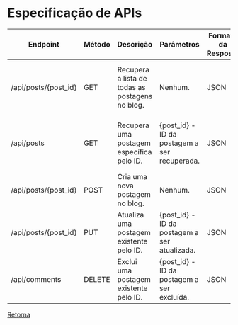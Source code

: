 # Especificação de APIs

| Endpoint   | Método | Descrição                                       | Parâmetros                                   | Formato da Resposta | Autenticação e Autorização |
|--------------------------------------|--------|------------------------------------------------|-----------------------------------|---------------------|----------------------------|
| /api/posts/{post_id} | GET    | Recupera a lista de todas as postagens no blog. | Nenhum.                                      | JSON                | Não é necessária autenticação para acessar postagens públicas. |
| /api/posts | GET     | Recupera uma postagem específica pelo ID.       | {post_id} - ID da postagem a ser recuperada. | JSON                | Não é necessária autenticação para acessar postagens públicas. |
| /api/posts/{post_id} | POST   | Cria uma nova postagem no blog.                 | Nenhum. | JSON                               | JSON                | Requer autenticação de um usuário autorizado. |
| /api/posts/{post_id} | PUT    | Atualiza uma postagem existente pelo ID.        | {post_id} - ID da postagem a ser atualizada. | JSON                | Requer autenticação de um usuário autorizado. |
| /api/comments        | DELETE | Exclui uma postagem existente pelo ID.          | {post_id} - ID da postagem a ser excluída.   | JSON                | Requer autenticação de um usuário autorizado. |

[Retorna](../README.md)

